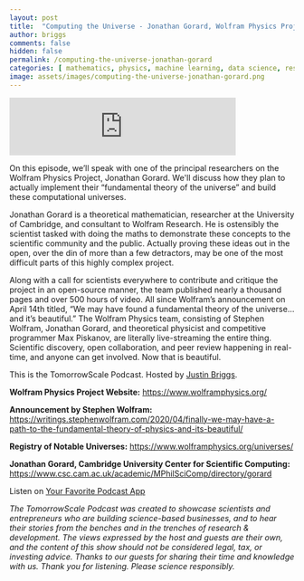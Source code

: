 ```yaml
---
layout: post
title:  "Computing the Universe - Jonathan Gorard, Wolfram Physics Project"
author: briggs
comments: false
hidden: false
permalink: /computing-the-universe-jonathan-gorard
categories: [ mathematics, physics, machine learning, data science, research ]
image: assets/images/computing-the-universe-jonathan-gorard.png
---
```


<iframe src="https://anchor.fm/tomorrowscale/embed/episodes/Computing-the-Universe---Jonathan-Gorard--Wolfram-Physics-edcssn" height="102px" width="400px" frameborder="0" scrolling="no"></iframe>

On this episode, we’ll speak with one of the principal researchers on the Wolfram Physics Project, Jonathan Gorard. We'll discuss how they plan to actually implement their “fundamental theory of the universe” and build these computational universes.

Jonathan Gorard is a theoretical mathematician, researcher at the University of Cambridge, and consultant to Wolfram Research. He is ostensibly the scientist tasked with doing the maths to demonstrate these concepts to the scientific community and the public. Actually proving these ideas out in the open, over the din of more than a few detractors, may be one of the most difficult parts of this highly complex project.

Along with a call for scientists everywhere to contribute and critique the project in an open-source manner, the team published nearly a thousand pages and over 500 hours of video. All since Wolfram’s announcement on April 14th titled, “We may have found a fundamental theory of the universe… and it’s beautiful.” The Wolfram Physics team, consisting of Stephen Wolfram, Jonathan Gorard, and theoretical physicist and competitive programmer Max Piskanov, are literally live-streaming the entire thing. Scientific discovery, open collaboration, and peer review happening in real-time, and anyone can get involved. Now that is beautiful. 

This is the TomorrowScale Podcast. Hosted by [Justin Briggs](https://www.linkedin.com/in/briggsly).

**Wolfram Physics Project Website:** https://www.wolframphysics.org/

**Announcement by Stephen Wolfram:** https://writings.stephenwolfram.com/2020/04/finally-we-may-have-a-path-to-the-fundamental-theory-of-physics-and-its-beautiful/

**Registry of Notable Universes:** https://www.wolframphysics.org/universes/

**Jonathan Gorard, Cambridge University Center for Scientific Computing:** https://www.csc.cam.ac.uk/academic/MPhilSciComp/directory/gorard

Listen on [Your Favorite Podcast App](https://anchor.fm/tomorrowscale/)

*The TomorrowScale Podcast was created to showcase scientists and entrepreneurs who are building science-based businesses, and to hear their stories from the benches and in the trenches of research & development. The views expressed by the host and guests are their own, and the content of this show should not be considered legal, tax, or investing advice. Thanks to our guests for sharing their time and knowledge with us. Thank you for listening. Please science responsibly.*